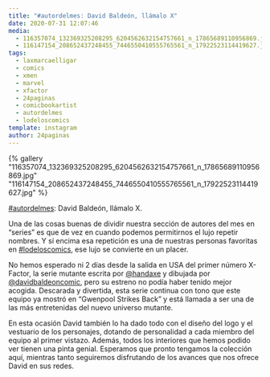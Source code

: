 ```yaml
---
title: "#autordelmes: David Baldeón, llámalo X"
date: 2020-07-31 12:07:46
media: 
  - 116357074_132369325208295_6204562632154757661_n_17865689110956869.jpg
  - 116147154_208652437248455_7446550410555765561_n_17922523114419627.jpg
tags: 
  - laxmarcaelligar
  - comics
  - xmen
  - marvel
  - xfactor
  - 24paginas
  - comicbookartist
  - autordelmes
  - lodeloscomics
template: instagram
author: 24paginas
---
```


{% gallery "116357074_132369325208295_6204562632154757661_n_17865689110956869.jpg" "116147154_208652437248455_7446550410555765561_n_17922523114419627.jpg" %}

[#autordelmes](/tags/autordelmes): David Baldeón, llámalo X.

Una de las cosas buenas de dividir nuestra sección de autores del mes en “series” es que de vez en cuando podemos permitirnos el lujo repetir nombres. Y sí encima esa repetición es una de nuestras personas favoritas en [#lodeloscomics](/tags/lodeloscomics), ese lujo se convierte en un placer.

No hemos esperado ni 2 días desde la salida en USA del primer número X-Factor, la serie mutante escrita por [@handaxe](https://instagram.com/handaxe) y dibujada por [@davidbaldeoncomic](https://instagram.com/davidbaldeoncomic), pero su estreno no podía haber tenido mejor acogida. Descarada y divertida, esta serie continua con tono que este equipo ya mostró en “Gwenpool Strikes Back” y está llamada a ser una de las más entretenidas del nuevo universo mutante.

En esta ocasión David también lo ha dado todo con el diseño del logo y el vestuario de los personajes, dotando de personalidad a cada miembro del equipo al primer vistazo. Además, todos los interiores que hemos podido ver tienen una pinta genial. Esperamos que pronto tengamos la colección aquí, mientras tanto seguiremos disfrutando de los avances que nos ofrece David en sus redes.

